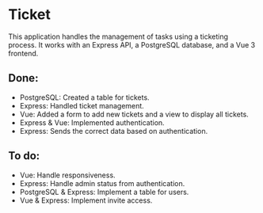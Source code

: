 # Ticket 
This application handles the management of tasks using a ticketing process. It works with an Express API, a PostgreSQL database, and a Vue 3 frontend.

## Done:
- PostgreSQL: Created a table for tickets. 
- Express: Handled ticket management.
- Vue: Added a form to add new tickets and a view to display all tickets.
- Express & Vue: Implemented authentication.
- Express: Sends the correct data based on authentication.

## To do:

- Vue: Handle responsiveness.
- Express: Handle admin status from authentication.
- PostgreSQL & Express: Implement a table for users.
- Vue & Express: Implement invite access.